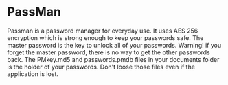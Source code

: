 # PassMan

Passman is a password manager for everyday use.
It uses AES 256 encryption which is strong enough to keep your passwords safe.
The master password is the key to unlock all of your passwords.
Warning! if you forget the  master password, there is no way to get the other passwords back.
The PMkey.md5 and passwords.pmdb files in your documents folder is the holder of your passwords.
Don't loose those files even if the application is lost.
